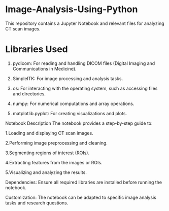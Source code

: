 # Image-Analysis-Using-Python
This repository contains a Jupyter Notebook and relevant files for analyzing CT scan images.

# Libraries Used
1. pydicom: For reading and handling DICOM files (Digital Imaging and Communications in Medicine).
 
2. SimpleITK: For image processing and analysis tasks.
 
3. os: For interacting with the operating system, such as accessing files and directories.
 
4. numpy: For numerical computations and array operations.
  
5. matplotlib.pyplot: For creating visualizations and plots.
   
Notebook Description
The notebook provides a step-by-step guide to:

1.Loading and displaying CT scan images.

2.Performing image preprocessing and cleaning.

3.Segmenting regions of interest (ROIs).

4.Extracting features from the images or ROIs.

5.Visualizing and analyzing the results.

Dependencies: Ensure all required libraries are installed before running the notebook.

Customization: The notebook can be adapted to specific image analysis tasks and research questions.
